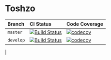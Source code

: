 # Toshzo

| Branch | CI Status | Code Coverage |
|:------ |:----------|:--------------|
| `master` | [![Build Status](https://travis-ci.org/kieranroneill/node-api-boilerplate.svg?branch=master)](https://travis-ci.org/kieranroneill/node-api-boilerplate) | [![codecov](https://codecov.io/gh/kieranroneill/node-api-boilerplate/branch/master/graph/badge.svg)](https://codecov.io/gh/kieranroneill/node-api-boilerplate) |
| `develop` | [![Build Status](https://travis-ci.org/kieranroneill/node-api-boilerplate.svg?branch=develop)](https://travis-ci.org/kieranroneill/node-api-boilerplate) | [![codecov](https://codecov.io/gh/kieranroneill/node-api-boilerplate/branch/develop/graph/badge.svg)](https://codecov.io/gh/kieranroneill/node-api-boilerplate)
 |
 